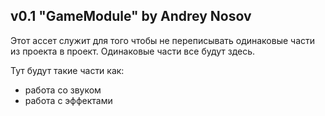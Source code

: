 ## v0.1 "GameModule" by Andrey Nosov

Этот ассет служит для того чтобы не переписывать одинаковые части из проекта в проект. Одинаковые части все будут здесь.

Тут будут такие части как:
- работа со звуком
- работа с эффектами